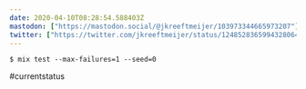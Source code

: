 ```yaml
---
date: 2020-04-10T08:28:54.588403Z
mastodon: ["https://mastodon.social/@jkreeftmeijer/103973344665973207"]
twitter: ["https://twitter.com/jkreeftmeijer/status/1248528365994328064"]
---
```

    $ mix test --max-failures=1 --seed=0 

#currentstatus
